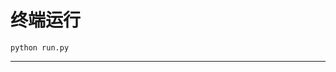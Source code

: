 # 终端运行

```shell
python run.py
```
************************************************************************************